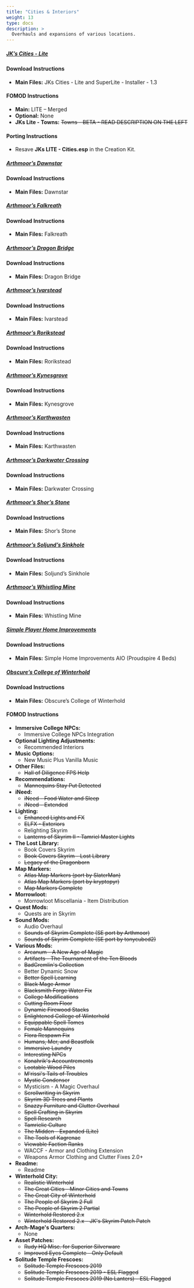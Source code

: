 ```yaml
---
title: "Cities & Interiors"
weight: 13
type: docs
description: >
  Overhauls and expansions of various locations.
---
```


##### [JK’s Cities - Lite](https://www.nexusmods.com/skyrim/mods/71018?tab=files)

#### Download Instructions

* **Main Files:** JKs Cities - Lite and SuperLite - Installer - 1.3

#### FOMOD Instructions

* **Main:** LITE – Merged
* **Optional:** None
* **JKs Lite - Towns:** ~~Towns - BETA - READ DESCRIPTION ON THE LEFT~~

#### Porting Instructions

* Resave **JKs LITE - Cities.esp** in the Creation Kit.

##### [Arthmoor’s Dawnstar](https://www.nexusmods.com/skyrimspecialedition/mods/13607?tab=files)

#### Download Instructions

* **Main Files:** Dawnstar

##### [Arthmoor’s Falkreath](https://www.nexusmods.com/skyrimspecialedition/mods/21266?tab=files)

#### Download Instructions

* **Main Files:** Falkreath

##### [Arthmoor’s Dragon Bridge](https://www.nexusmods.com/skyrimspecialedition/mods/8683?tab=files)

#### Download Instructions

* **Main Files:** Dragon Bridge

##### [Arthmoor’s Ivarstead](https://www.nexusmods.com/skyrimspecialedition/mods/349?tab=files)

#### Download Instructions

* **Main Files:** Ivarstead

##### [Arthmoor’s Rorikstead](https://www.nexusmods.com/skyrimspecialedition/mods/16881?tab=files)

#### Download Instructions

* **Main Files:** Rorikstead

##### [Arthmoor’s Kynesgrove](https://www.nexusmods.com/skyrimspecialedition/mods/351?tab=files)

#### Download Instructions

* **Main Files:** Kynesgrove

##### [Arthmoor’s Karthwasten](https://www.nexusmods.com/skyrimspecialedition/mods/350?tab=files)

#### Download Instructions

* **Main Files:** Karthwasten

##### [Arthmoor’s Darkwater Crossing](https://www.nexusmods.com/skyrimspecialedition/mods/326?tab=files)

#### Download Instructions

* **Main Files:** Darkwater Crossing

##### [Arthmoor’s Shor’s Stone](https://www.nexusmods.com/skyrimspecialedition/mods/354?tab=files)

#### Download Instructions

* **Main Files:** Shor’s Stone

##### [Arthmoor’s Soljund’s Sinkhole](https://www.nexusmods.com/skyrimspecialedition/mods/358?tab=files)

#### Download Instructions

* **Main Files:** Soljund’s Sinkhole

##### [Arthmoor’s Whistling Mine](https://www.nexusmods.com/skyrimspecialedition/mods/367?tab=files)

#### Download Instructions

* **Main Files:** Whistling Mine

##### [Simple Player Home Improvements](https://www.nexusmods.com/skyrimspecialedition/mods/37236?tab=files)

#### Download Instructions

* **Main Files:** Simple Home Improvements AIO (Proudspire 4 Beds)

##### [Obscure’s College of Winterhold](https://www.nexusmods.com/skyrimspecialedition/mods/20514?tab=files)

#### Download Instructions

* **Main Files:** Obscure’s College of Winterhold

#### FOMOD Instructions

* **Immersive College NPCs:**
  - Immersive College NPCs Integration
* **Optional Lighting Adjustments:**
  - Recommended Interiors
* **Music Options:**
  - New Music Plus Vanilla Music
* **Other Files:**
  - ~~Hall of Diligence FPS Help~~
* **Recommendations:**
  - ~~Mannequins Stay Put Detected~~
* **iNeed:**
  * ~~iNeed - Food Water and Sleep~~
  * ~~iNeed - Extended~~
* **Lighting:**
  - ~~Enhanced Lights and FX~~
  - ~~ELFX - Exteriors~~
  - Relighting Skyrim
  - ~~Lanterns of Skyrim II - Tamriel Master Lights~~
* **The Lost Library:**
  - Book Covers Skyrim
  - ~~Book Covers Skyrim - Lost Library~~
  - ~~Legacy of the Dragonborn~~
* **Map Markers:**
  * ~~Atlas Map Markers (port by SlaterMan)~~
  * ~~Atlas Map Markers (port by kryptopyr)~~
  * ~~Map Markers Complete~~
* **Morrowloot:**
  - Morrowloot Miscellania - Item Distribution
* **Quest Mods:**
  - Quests are in Skyrim
* **Sound Mods:**
  - Audio Overhaul
  - ~~Sounds of Skyrim Complete (SE port by Arthmoor)~~
  - ~~Sounds of Skyrim Complete (SE port by tonycubed2)~~
* **Various Mods:**
  - ~~Arcanum - A New Age of Magic~~
  - ~~Artifacts - The Tournament of the Ten Bloods~~
  - ~~BadGremlin's Collection~~
  - Better Dynamic Snow
  - ~~Better Spell Learning~~
  - ~~Black Mage Armor~~
  - ~~Blacksmith Forge Water Fix~~
  - ~~College Modifications~~
  - ~~Cutting Room Floor~~
  - ~~Dynamic Firewood Stacks~~
  - ~~Enlightened College of Winterhold~~
  - ~~Equippable Spell Tomes~~
  - ~~Female Mannequins~~
  - ~~Flora Respawn Fix~~
  - ~~Humans, Mer, and Beastfolk~~
  - ~~Immersive Laundry~~
  - ~~Interesting NPCs~~
  - ~~Konahrik's Accountrements~~
  - ~~Lootable Wood Piles~~
  - ~~M'rissi's Tails of Troubles~~
  - ~~Mystic Condenser~~
  - Mysticism - A Magic Overhaul
  - ~~Scrollwriting in Skyrim~~
  - ~~Skyrim 3D Trees and Plants~~
  - ~~Snazzy Furniture and Clutter Overhaul~~
  - ~~Spell Crafting in Skyrim~~
  - ~~Spell Research~~
  - ~~Tamrielic Culture~~
  - ~~The Midden - Expanded (Lite)~~
  - ~~The Tools of Kagrenac~~
  - ~~Viewable Faction Ranks~~
  - WACCF - Armor and Clothing Extension
  - Weapons Armor Clothing and Clutter Fixes 2.0+
* **Readme:**
  * Readme
* **Winterhold City:**
  * ~~Realistic Winterhold~~
  * ~~The Great Cities - Minor Cities and Towns~~
  * ~~The Great City of Winterhold~~
  * ~~The People of Skyrim 2 Full~~
  * ~~The People of Skyrim 2 Partial~~
  * ~~Winterhold Restored 2.x~~
  * ~~Winterhold Restored 2.x - JK's Skyrim Patch Patch~~
* **Arch-Mage's Quarters:**
  * None
* **Asset Patches:**
  - ~~Rudy HQ Misc. for Superior Silverware~~
  - ~~Improved Eyes Complete - Only Default~~
* **Solitude Temple Frescoes:**
  - ~~Solitude Temple Frescoes 2019~~
  - ~~Solitude Temple Frescoes 2019 - ESL Flagged~~
  - ~~Solitude Temple Frescoes 2019 (No Lanters) - ESL Flagged~~